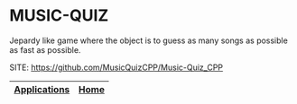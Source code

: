# MUSIC-QUIZ

 Jepardy like game where the object is to guess as many songs as 
 possible as fast as possible.

 SITE: https://github.com/MusicQuizCPP/Music-Quiz_CPP

 | [Applications](https://portable-linux-apps.github.io/apps.html) | [Home](https://portable-linux-apps.github.io)
 | --- | --- |
